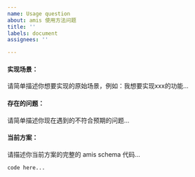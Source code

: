 ```yaml
---
name: Usage question
about: amis 使用方法问题
title: ''
labels: document
assignees: ''

---
```


#### 实现场景：
请简单描述你想要实现的原始场景，例如：我想要实现xxx的功能...

#### 存在的问题：
请简单描述你现在遇到的不符合预期的问题...

#### 当前方案：
请描述你当前方案的完整的 amis schema 代码...

```
code here...
```
